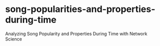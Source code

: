 # song-popularities-and-properties-during-time
Analyzing Song Popularity and Properties During Time with Network Science
